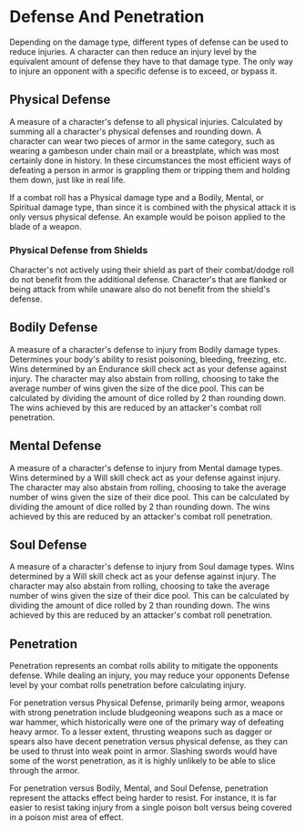 # Defense And Penetration

Depending on the damage type, different types of defense can be used to reduce injuries. A character can then reduce an injury level by the equivalent amount of defense they have to that damage type. The only way to injure an opponent with a specific defense is to exceed, or bypass it.

## Physical Defense

A measure of a character's defense to all physical injuries. Calculated by summing all a character's physical defenses and rounding down. A character can wear two pieces of armor in the same category, such as wearing a gambeson under chain mail or a breastplate, which was most certainly done in history. In these circumstances the most efficient ways of defeating a person in armor is grappling them or tripping them and holding them down, just like in real life.

If a combat roll has a Physical damage type and a Bodily, Mental, or Spiritual damage type, than since it is combined with the physical attack it is only versus physical defense. An example would be poison applied to the blade of a weapon.

### Physical Defense from Shields

Character's not actively using their shield as part of their combat/dodge roll do not benefit from the additional defense. Character's that are flanked or being attack from while unaware also do not benefit from the shield's defense.

## Bodily Defense

A measure of a character's defense to injury from Bodily damage types. Determines your body's ability to resist poisoning, bleeding, freezing, etc. Wins determined by an Endurance skill check act as your defense against injury. The character may also abstain from rolling, choosing to take the average number of wins given the size of the dice pool. This can be calculated by dividing the amount of dice rolled by 2 than rounding down. The wins achieved by this are reduced by an attacker's combat roll penetration.

## Mental Defense

A measure of a character's defense to injury from Mental damage types. Wins determined by a Will skill check act as your defense against injury. The character may also abstain from rolling, choosing to take the average number of wins given the size of their dice pool. This can be calculated by dividing the amount of dice rolled by 2 than rounding down. The wins achieved by this are reduced by an attacker's combat roll penetration.

## Soul Defense

A measure of a character's defense to injury from Soul damage types. Wins determined by a Will skill check act as your defense against injury. The character may also abstain from rolling, choosing to take the average number of wins given the size of their dice pool. This can be calculated by dividing the amount of dice rolled by 2 than rounding down. The wins achieved by this are reduced by an attacker's combat roll penetration.

## Penetration

Penetration represents an combat rolls ability to mitigate the opponents defense. While dealing an injury, you may reduce your opponents Defense level by your combat rolls penetration before calculating injury.

For penetration versus Physical Defense, primarily being armor, weapons with strong penetration include bludgeoning weapons such as a mace or war hammer, which historically were one of the primary way of defeating heavy armor. To a lesser extent, thrusting weapons such as dagger or spears also have decent penetration versus physical defense, as they can be used to thrust into weak point in armor. Slashing swords would have some of the worst penetration, as it is highly unlikely to be able to slice through the armor.

For penetration versus Bodily, Mental, and Soul Defense, penetration represent the attacks effect being harder to resist. For instance, it is far easier to resist taking injury from a single poison bolt versus being covered in a poison mist area of effect.
